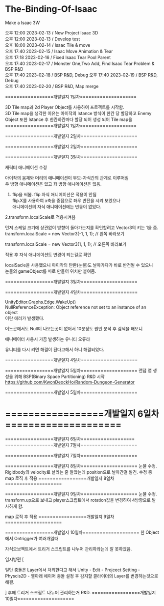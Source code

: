 # The-Binding-Of-Isaac
Make a Isaac 3W     

오후 12:00 2023-02-13 / New Project Isaac 3D    
오후 12:00 2023-02-13 / Develop test        
오후 18:00 2023-02-14 / Isaac Tile & move      
오후 17:40 2023-02-15 / Isaac Move Animation & Tear        
오후 17:18 2023-02-16 / Fixed Isaac Tear Pool Parent  
오후 17:40 2023-02-17 / Monster One,Two Add, Find Isaac Tear Problem & BSP R&D      
오후 17:40 2023-02-18 / BSP R&D, Debug
오후 17:40 2023-02-19 / BSP R&D, Debug        
오후 17:40 2023-02-20 / BSP R&D, Map merge        






=================개발일지 1일차====================

3D Tile map과 2d Player Object를 사용하여 프로젝트를 시작함.    
3D Tile map을 생각한 이유는 아이작의 Istance 방식이 한칸 당 할당하고
Enemy Object 또한 Istance 후 한칸하칸마다 할당 되어 생성 되어 
Tile map을 
=================개발일지 1일차====================

=================개발일지 2일차====================

=================개발일지 2일차====================

=================개발일지 3일차====================

캐릭터 애니메이션 수정	    

아이작의 몸체와 머리의 애니메이션이 부모-자식간의 관계로 이루어짐	    
우 방향 애니메이션은 있고 좌 방향 애니메이션은 없음.	    

1. flip을 써봄. flip 자식 애니메이션은 적용이 안됨	 
flip.X를 사용하여 x축을 중점으로 좌우 반전을 시켜 보았으나      
애니메이션의 자식 애니메이션에는 변동이 없었다.

2.transform.localScale로 적용시켜봄	    

먼저 스케일 크기에 상관없이 방향이 돌아가는지를 확인할려고 Vector3의 키는 1을 줌.       
transform.localScale = new Vector3(-1, 1, 1); // 왼쪽 바라보기	    

transform.localScale = new Vector3(1, 1, 1); // 오른쪽 바라보기	    
 
적용 후 자식 애니메이션도 변경이 되는걸로 확인	    

localSacle을 사용했으니 아이작의 탄환(눈물)도 날아가다가 바로 반전될 수 있으니	    
눈물의 gameObject를 따로 만들어 위치만 붙여줌.	    

=================개발일지 3일차====================


=================개발일지 4일차====================

UnityEditor.Graphs.Edge.WakeUp()    
NullReferenceException: Object reference not set to an instance of an object    
이란 에러가 발생했다.   

어느곳에서도 Null이 나오는곳이 없어서 10분정도 원인 분석 후 검색을 해보니   

애니메이터 사용시 가끔 발생하는 유니티 오류라   

유니티를 다시 켜면 해결이 된다고해서 하니 해결되었다.   

=================개발일지 4일차====================


=================개발일지 5일차====================
랜덤 맵 생성을 위해 BSP(Binary Space Partitioning) R&D 시작
https://github.com/KwonDeockHo/Random-Dungeon-Generator   


=================개발일지 5일차====================



=================개발일지 6일차====================
  =


=================개발일지 6일차===================
=================개발일지 7일차====================
  


=================개발일지 7일차====================

=================개발일지 8일차====================
눈물 수정. Rigidbody의 velocity로 날리는 줄 알았는데 position으로 날아간걸 발견.
수정 중
map 로직 후 적용
=================개발일지 8일차====================

=================개발일지 9일차====================
눈물 수정. transform.up으로 보내고 player스크립트에서 rotation값을 변경하여 4방향으로 발사하게 함.

map 로직 후 적용
=================개발일지 9일차====================

=================개발일지 10일차====================
한 Object에서 Ontrigger가 여러개일때

자식오브젝트에서 트리거 스크립트를 나누어 관리하라는데 잘 못하겠음.

임시방편
[

일단 충돌은 Layer에서 처리한다고 해서
Unity - Edit - Projcect Setting - Physcis2D - 젤아래 에이어 충돌 설정 후
감지할 콜라이더의 Layer를 변경하는것으로 해결.

]
후에 트리거 스크립트 나누어 관리하는거 R&D.
=================개발일지 10일차====================
